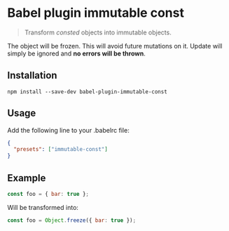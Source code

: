# Babel plugin immutable const

> Transform _consted_ objects into immutable objects.

The object will be frozen. This will avoid future mutations on it.
Update will simply be ignored and __no errors will be thrown__.

## Installation

```shell
npm install --save-dev babel-plugin-immutable-const
```

## Usage

Add the following line to your .babelrc file:

```json
{
  "presets": ["immutable-const"]
}
```

## Example

```js
const foo = { bar: true };
```

Will be transformed into:

```js
const foo = Object.freeze({ bar: true });
```
